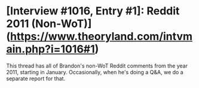 # [Interview #1016, Entry #1]: Reddit 2011 (Non-WoT)](https://www.theoryland.com/intvmain.php?i=1016#1)

This thread has all of Brandon's non-WoT Reddit comments from the year 2011, starting in January. Occasionally, when he's doing a Q&A, we do a separate report for that.

